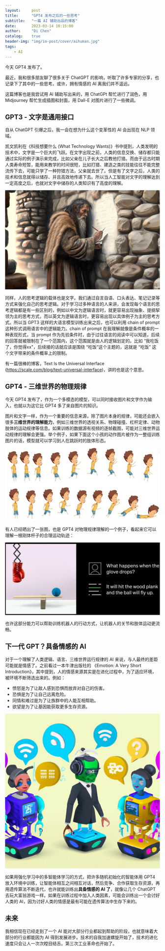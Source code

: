 ```yaml
---
layout:     post
title:      "GPT4 发布之后的一些思考"
subtitle:   "一篇 AI 辅助出品的博客"
date:       2023-03-14 10:15:00
author:     "Di Chen"
catalog:    true
header-img: "img/in-post/cover/aihuman.jpg"
tags:
    - AI
---
```


今天 GPT4 发布了。

最近，我和很多朋友聊了很多关于 ChatGPT 的影响，听取了许多专家的分享，也记录下了其中的一些思考。或许，拥有情感的 AI 离我们并不遥远。

这篇博客也是我尝试用 AI 辅助写出来的，用 ChatGPt 帮忙进行了润色，用 Midjourney 帮忙生成插图和封面，用 Dall-E 对图片进行了一些微调。

## GPT3 - 文字是通用接口

自从 ChatGPT 引爆之后，我一会在想为什么这个变革性的 AI 会出现在 NLP 领域。

凯文凯利在《科技想要什么 (What Technology Wants)》书中提到，人类发明的技术中，文字是一个巨大的飞跃。在文字出现之前，人类的信息交换、储存都只能通过实际的例子演示来完成，比如父亲在儿子长大之后教他打猎。而由于远古时期人类寿命短暂，能用来教学的时间很短，比如打猎、建造之类的技能往往不能完整流传下去，可能只学了一种狩猎方法，父亲就去世了。但是有了文字之后，人类的技术和信息就得以储存、并且高效地传递下去。所以当人工智能对文字的理解达到一定高度之后，也就对文字中储存的人类知识有了高度的理解。

[![a standing ancient man only wearing fur skirt is writing on a wall using a stone](/img/in-post/ai/human_text.jpg)](/img/in-post/ai/human_text.jpg)

同样，人的思考逻辑的载体也是文字。我们通过自言自语、口头表达、笔记记录等方式来强化自己的思考逻辑。对于学习过多种语言的人来讲，会发现每个语言的思考逻辑都是有一些区别的，例如以中文为逻辑语言时，就更容易出现抽象、提纲挈领为主的思考方式，而以英文为逻辑语言时，更容易出现以具体例子为主的思考方式。所以当 GPT3 这样的大语言模型训练出来之后，也可以利用 chain of prompt 这种形式调用语言中的逻辑能力。chain of prompt 在我理解就像是条件概率的一种表现形式，当 prompt 作为先验条件时，由于过往语言的阅读中可以知道，后续的回答就被限制在了一个范围内，这个范围就是由人的逻辑划定的。比如 “我吃饭了，你觉得xx"，后续接的话就应该是围绕 “吃饭”这个主题的，这就是 “吃饭” 这个文字带来的条件概率上的限制。

有一篇很棒的博客，Text Is the Universal Interface (https://scale.com/blog/text-universal-interface)，讲的也是这个意思。

##  GPT4 - 三维世界的物理规律

今天 GPT4 发布了，作为一个多模态的模型，可以同时接收图片和文字作为输入，也就以为这它比 GPT4 多了来自图片的知识。

图片和文字一样，作为一个重要的信息来源，除了图片本身的规律，可能还会嵌入很多**三维世界的理解能力**，例如三维世界的透视关系、物理碰撞、杠杆定律、动物肢体的运动规律等信息。如果训练的数据源有视频的逐帧截图，可能对三维世界运动规律的理解会更强。举个例子，如果下面这个小孩的动作图片被作为一整组训练图片的话，模型就可以学习到人在跳跃时的肢体形态。

[![per frame](/img/in-post/ai/per_frame_snapshot.jpg)](/img/in-post/ai/per_frame_snapshot.jpg)

有人已经晒出了一张图，也是 GPT4 对物理规律理解的一个例子，看起来它可以理解一根刚体杆子的合理运动轨迹：

[![gpt4 understand physics](/img/in-post/ai/gpt4.png)](/img/in-post/ai/gpt4.png)

也许这部分能力可以帮助训练机器人的行动方式，让机器人的关节和肢体运动更流畅。

## 下一代 GPT？具备情感的 AI

对于一个理解了人类逻辑、语言、三维世界运行规律的 AI 来说，与人最终的差距可能就是情感了。之前看过一本牛津出版社的 《Emotion: A Very Short Introduction》，其中提到，人的情感来源其实是在进化过程中，为了适应环境，被环境不断筛选出来的。例如：
 - 愤怒是为了让敌人感到恐惧而放弃对自己的伤害。
 - 恐惧是为了让自己远离危险。
 - 同情和难过是为了让族群中的人能互相帮助。
 - 欲望是为了让基因能获取更多生存资源。

[![Multi agent reinforcement learning, agents talk to each other, agents are chat robots](/img/in-post/ai/multiagent-gpt.jpg)](/img/in-post/ai/multiagent-gpt.jpg)

如果用强化学习中的多智能体学习的方式，把许多随机初始化的智能体用 GPT4 放入环境中训练，让智能体相互之间相互对话，然后竞争、合作获取生存资源，再用遗传算法不断迭代，也许就能训练出**具备情感的 AI 了**，就像让几个 ChatGPT 去玩大富翁游戏一样。如果在训练过程中加入人类因素，可能会训练出一个会讨好人类的 AI，因为讨好人类的情感是最有可能在遗传算法中生存下来的。

## 未来

我相信现在已经走到了一个 AI 能对大部分行业都起到帮助的阶段，也就意味着大部分的行业都能因为 AI 得到发展进步。技术的自我加速螺旋开始了，技术的进化速度只会让人一次次瞠目结舌。第三次工业革命也开始了。







